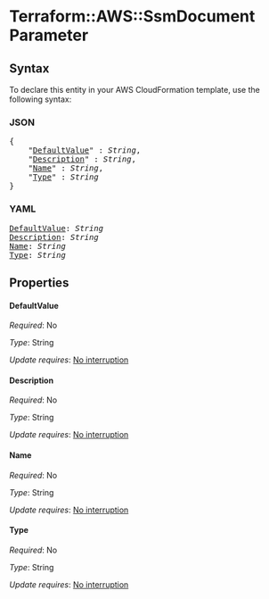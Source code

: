 # Terraform::AWS::SsmDocument Parameter

## Syntax

To declare this entity in your AWS CloudFormation template, use the following syntax:

### JSON

<pre>
{
    "<a href="#defaultvalue" title="DefaultValue">DefaultValue</a>" : <i>String</i>,
    "<a href="#description" title="Description">Description</a>" : <i>String</i>,
    "<a href="#name" title="Name">Name</a>" : <i>String</i>,
    "<a href="#type" title="Type">Type</a>" : <i>String</i>
}
</pre>

### YAML

<pre>
<a href="#defaultvalue" title="DefaultValue">DefaultValue</a>: <i>String</i>
<a href="#description" title="Description">Description</a>: <i>String</i>
<a href="#name" title="Name">Name</a>: <i>String</i>
<a href="#type" title="Type">Type</a>: <i>String</i>
</pre>

## Properties

#### DefaultValue

_Required_: No

_Type_: String

_Update requires_: [No interruption](https://docs.aws.amazon.com/AWSCloudFormation/latest/UserGuide/using-cfn-updating-stacks-update-behaviors.html#update-no-interrupt)

#### Description

_Required_: No

_Type_: String

_Update requires_: [No interruption](https://docs.aws.amazon.com/AWSCloudFormation/latest/UserGuide/using-cfn-updating-stacks-update-behaviors.html#update-no-interrupt)

#### Name

_Required_: No

_Type_: String

_Update requires_: [No interruption](https://docs.aws.amazon.com/AWSCloudFormation/latest/UserGuide/using-cfn-updating-stacks-update-behaviors.html#update-no-interrupt)

#### Type

_Required_: No

_Type_: String

_Update requires_: [No interruption](https://docs.aws.amazon.com/AWSCloudFormation/latest/UserGuide/using-cfn-updating-stacks-update-behaviors.html#update-no-interrupt)

